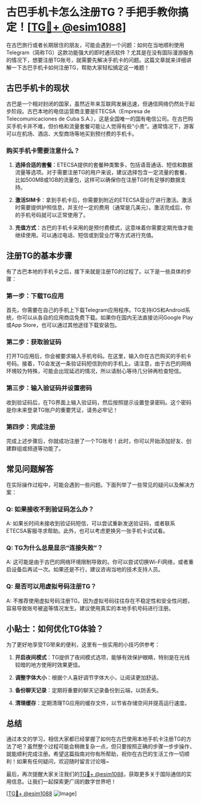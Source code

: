 # 古巴手机卡怎么注册TG？手把手教你搞定！[[TG💪+ @esim1088](https://t.me/s/esim1088)]

在古巴旅行或者长期居住的朋友，可能会遇到一个问题：如何在当地顺利使用Telegram（简称TG）这款功能强大的即时通讯软件？尤其是在没有国际漫游服务的情况下，想要注册TG账号，就需要先解决手机卡的问题。这篇文章就来详细讲解一下古巴手机卡如何注册TG，帮助大家轻松搞定这一难题！

## 古巴手机卡的现状

古巴是一个相对封闭的国家，虽然近年来互联网发展迅速，但通信网络仍然处于起步阶段。古巴本地的电信运营商主要是ETECSA（Empresa de Telecomunicaciones de Cuba S.A.），这是全国唯一的国有电信公司。在古巴购买手机卡并不难，但价格和流量套餐可能让人觉得有些“小贵”。通常情况下，游客可以在机场、酒店、大型商场等地买到预付费的手机卡。

### 购买手机卡需要注意什么？

1. **选择合适的套餐**：ETECSA提供的套餐种类繁多，包括语音通话、短信和数据流量等选项。对于需要注册TG的用户来说，建议选择包含一定流量的套餐，比如500MB或1GB的流量包，这样可以确保你在注册TG时有足够的数据支持。

2. **激活SIM卡**：拿到手机卡后，你需要到附近的ETECSA营业厅进行激活。激活时需要提供护照信息，并支付一定的费用（通常是几美元）。激活完成后，你的手机号码就可以正常使用了。

3. **充值方式**：古巴的手机卡采用的是预付费模式，这意味着你需要定期充值才能继续使用。可以通过电话、短信或到营业厅等方式进行充值。

## 注册TG的基本步骤

有了古巴本地的手机卡之后，接下来就是注册TG的过程了。以下是一些具体的步骤：

### 第一步：下载TG应用

首先，你需要在自己的手机上下载Telegram应用程序。TG支持iOS和Android系统，你可以从各自的应用商店免费下载。如果你在国内无法直接访问Google Play或App Store，也可以通过其他途径下载安装包。

### 第二步：获取验证码

打开TG应用后，你会被要求输入手机号码。在这里，输入你在古巴购买的手机卡号码。接着，TG会发送一条验证码短信到你的手机上。请注意，由于古巴的网络环境较为特殊，可能会出现延迟的情况，所以请耐心等待几分钟再检查短信。

### 第三步：输入验证码并设置密码

收到验证码后，在TG界面上输入验证码，然后按照提示设置登录密码。这个密码是你未来登录TG账户的重要凭证，请务必牢记！

### 第四步：完成注册

完成上述步骤后，你就成功注册了一个TG账号！此时，你可以开始添加好友、创建群组或频道等功能了。

## 常见问题解答

在实际操作过程中，可能会遇到一些问题。下面列举了一些常见的疑问以及解决方案：

### Q: 如果接收不到验证码怎么办？
A: 如果长时间未接收到验证码短信，可以尝试重新发送验证码，或者联系ETECSA客服寻求帮助。此外，也可以考虑更换另一张手机卡试试看。

### Q: TG为什么总是显示“连接失败”？
A: 这可能是由于古巴的网络环境限制导致的。你可以尝试切换Wi-Fi网络，或者重启设备后再试一次。如果还是不行，建议咨询当地的技术支持人员。

### Q: 是否可以用虚拟号码注册TG？
A: 不推荐使用虚拟号码注册TG。因为虚拟号码往往存在不稳定性和安全性问题，容易导致账号被盗等情况发生。建议使用真实的本地手机号码进行注册。

## 小贴士：如何优化TG体验？

为了更好地享受TG带来的便利，这里有一些实用的小技巧供参考：

1. **开启夜间模式**：TG提供了夜间模式选项，能够有效保护眼睛，特别是在光线较暗的地方使用时效果更佳。
   
2. **调整字体大小**：根据个人喜好调节字体大小，让阅读更加舒适。

3. **备份聊天记录**：定期将重要的聊天记录备份到云端，以防丢失。

4. **清理缓存**：定期清理TG应用的缓存文件，以节省存储空间并提高运行速度。

## 总结

通过本文的学习，相信大家都已经掌握了如何在古巴使用本地手机卡注册TG的方法了吧？虽然整个过程可能会稍微复杂一点，但只要按照正确的步骤一步步操作，就能顺利完成注册。希望这篇指南对你有所帮助，祝你在古巴的生活工作一切顺利！如果有任何疑问，欢迎随时留言讨论哦~

最后，再次提醒大家关注我们的[TG💪+ @esim1088](https://t.me/s/esim1088)，获取更多关于国际通信的实用信息。让我们一起探索更广阔的数字世界吧！

[[TG💪+ @esim1088](https://t.me/s/esim1088) ![Image](https://i.postimg.cc/4NQfJmqS/Snipaste-2025-05-13-00-14-12.png)]